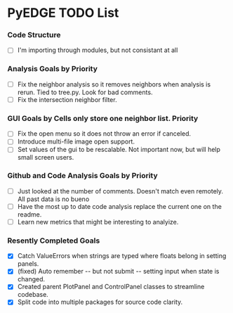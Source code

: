 # PyEDGE TODO List

### Code Structure
- [ ] I'm importing through modules, but not consistant at all

### Analysis Goals by Priority
- [ ] Fix the neighbor analysis so it removes neighbors when analysis is rerun. Tied to tree.py. Look for bad comments.
- [ ] Fix the intersection neighbor filter.

### GUI Goals by Cells only store one neighbor list. Priority
- [ ] Fix the open menu so it does not throw an error if canceled.
- [ ] Introduce multi-file image open support.
- [ ] Set values of the gui to be rescalable. Not important now, but will help small screen users.

### Github and Code Analysis Goals by Priority
- [ ] Just looked at the number of comments. Doesn't match even remotely. All past data is no bueno
- [ ] Have the most up to date code analysis replace the current one on the readme.
- [ ] Learn new metrics that might be interesting to analyize.

### Resently Completed Goals
- [x] Catch ValueErrors when strings are typed where floats belong in setting panels.
- [x] (fixed) Auto remember -- but not submit -- setting input when state is changed.
- [x] Created parent PlotPanel and ControlPanel classes to streamline codebase.
- [x] Split code into multiple packages for source code clarity.
